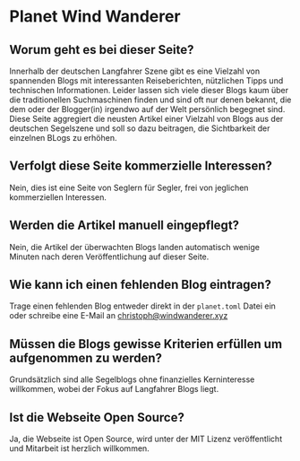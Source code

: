 # Planet Wind Wanderer

## Worum geht es bei dieser Seite?

Innerhalb der deutschen Langfahrer Szene gibt es eine Vielzahl von spannenden Blogs mit interessanten Reiseberichten, nützlichen Tipps und technischen Informationen. Leider lassen sich viele dieser Blogs kaum über die traditionellen Suchmaschinen finden und sind oft nur denen bekannt, die dem oder der Blogger(in) irgendwo auf der Welt persönlich begegnet sind. Diese Seite aggregiert die neusten Artikel einer Vielzahl von Blogs aus der deutschen Segelszene und soll so dazu beitragen, die Sichtbarkeit der einzelnen BLogs zu erhöhen.

## Verfolgt diese Seite kommerzielle Interessen?

Nein, dies ist eine Seite von Seglern für Segler, frei von jeglichen kommerziellen Interessen.

## Werden die Artikel manuell eingepflegt?

Nein, die Artikel der überwachten Blogs landen automatisch wenige Minuten nach deren Veröffentlichung auf dieser Seite.

## Wie kann ich einen fehlenden Blog eintragen?

Trage einen fehlenden Blog entweder direkt in der `planet.toml` Datei ein oder schreibe eine E-Mail an christoph@windwanderer.xyz

## Müssen die Blogs gewisse Kriterien erfüllen um aufgenommen zu werden?

Grundsätzlich sind alle Segelblogs ohne finanzielles Kerninteresse willkommen, wobei der Fokus auf Langfahrer Blogs liegt.

## Ist die Webseite Open Source?

Ja, die Webseite ist Open Source, wird unter der MIT Lizenz veröffentlicht und Mitarbeit ist herzlich willkommen.